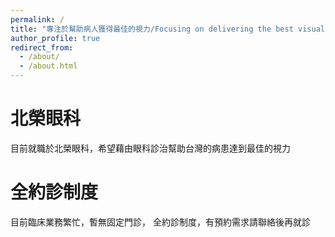 ```yaml
---
permalink: /
title: "專注於幫助病人獲得最佳的視力/Focusing on delivering the best visual outcome to patients"
author_profile: true
redirect_from: 
  - /about/
  - /about.html
---
```


北榮眼科
======
目前就職於北榮眼科，希望藉由眼科診治幫助台灣的病患達到最佳的視力

全約診制度
======
目前臨床業務繁忙，暫無固定門診，
全約診制度，有預約需求請聯絡後再就診
